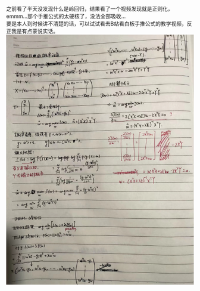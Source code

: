 之前看了半天没发现什么是岭回归，结果看了一个视频发现就是正则化，emmm...那个手推公式的太硬核了，没法全部吸收...   
要是本人到时候讲不清楚的话，可以试试看去B站看白板手推公式的教学视频，反正我是有点蒙说实话。  
![p1](p1.jpg)